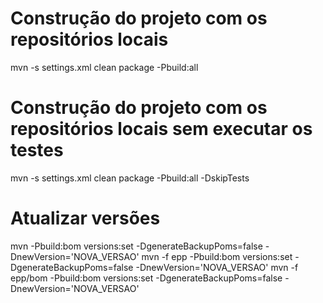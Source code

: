 # Construção do projeto com os repositórios locais

mvn -s settings.xml clean package -Pbuild:all

# Construção do projeto com os repositórios locais sem executar os testes

mvn -s settings.xml clean package -Pbuild:all -DskipTests

# Atualizar versões
mvn -Pbuild:bom versions:set -DgenerateBackupPoms=false -DnewVersion='NOVA_VERSAO'
mvn -f epp -Pbuild:bom versions:set -DgenerateBackupPoms=false -DnewVersion='NOVA_VERSAO'
mvn -f epp/bom -Pbuild:bom versions:set -DgenerateBackupPoms=false -DnewVersion='NOVA_VERSAO'
